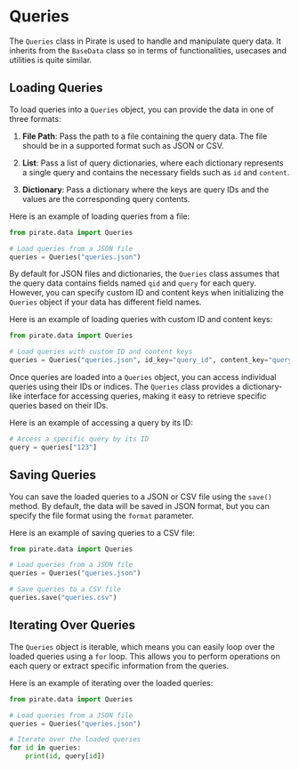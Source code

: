 # Queries

The `Queries` class in Pirate is used to handle and manipulate query data. It inherits from the `BaseData` class so in terms of functionalities, usecases and utilities is quite similar.

## Loading Queries

To load queries into a `Queries` object, you can provide the data in one of three formats:

1. **File Path**: Pass the path to a file containing the query data. The file should be in a supported format such as JSON or CSV.

2. **List**: Pass a list of query dictionaries, where each dictionary represents a single query and contains the necessary fields such as `id` and `content`.

3. **Dictionary**: Pass a dictionary where the keys are query IDs and the values are the corresponding query contents.

Here is an example of loading queries from a file:

```python
from pirate.data import Queries

# Load queries from a JSON file
queries = Queries("queries.json")
```

By default for JSON files and dictionaries, the `Queries` class assumes that the query data contains fields named `qid` and `query` for each query. However, you can specify custom ID and content keys when initializing the `Queries` object if your data has different field names.

Here is an example of loading queries with custom ID and content keys:

```python
from pirate.data import Queries

# Load queries with custom ID and content keys
queries = Queries("queries.json", id_key="query_id", content_key="query_text")
```

Once queries are loaded into a `Queries` object, you can access individual queries using their IDs or indices. The `Queries` class provides a dictionary-like interface for accessing queries, making it easy to retrieve specific queries based on their IDs.

Here is an example of accessing a query by its ID:

```python
# Access a specific query by its ID
query = queries["123"]
```

## Saving Queries

You can save the loaded queries to a JSON or CSV file using the `save()` method. By default, the data will be saved in JSON format, but you can specify the file format using the `format` parameter.

Here is an example of saving queries to a CSV file:

```python
from pirate.data import Queries

# Load queries from a JSON file
queries = Queries("queries.json")

# Save queries to a CSV file
queries.save("queries.csv")
```

## Iterating Over Queries

The `Queries` object is iterable, which means you can easily loop over the loaded queries using a `for` loop. This allows you to perform operations on each query or extract specific information from the queries.

Here is an example of iterating over the loaded queries:

```python
from pirate.data import Queries

# Load queries from a JSON file
queries = Queries("queries.json")

# Iterate over the loaded queries
for id in queries:
    print(id, query[id])
```